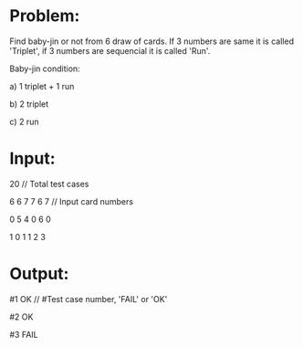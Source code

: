 # Problem:
Find baby-jin or not from 6 draw of cards. If 3 numbers are same it is called 'Triplet', if 3 numbers are sequencial it is called 'Run'.

Baby-jin condition:

a) 1 triplet + 1 run

b) 2 triplet

c) 2 run



# Input:

20 // Total test cases

6 6 7 7 6 7   // Input card numbers

0 5 4 0 6 0

1 0 1 1 2 3



# Output:
#1 OK   // #Test case number, 'FAIL' or 'OK'

#2 OK

#3 FAIL
